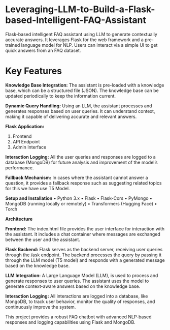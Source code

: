 # Leveraging-LLM-to-Build-a-Flask-based-Intelligent-FAQ-Assistant
Flask-based intelligent FAQ assistant using LLM to generate contextually accurate answers. It leverages Flask for the web framework and a pre-trained language model for NLP. Users can interact via a simple UI to get quick answers from an FAQ dataset.

# Key Features

**Knowledge Base Integration:**
The assistant is pre-loaded with a knowledge base, which can be a structured file (JSON). The knowledge base can be updated periodically to keep the information current.

**Dynamic Query Handling:**
Using an LLM, the assistant processes and generates responses based on user queries. It can understand context, making it capable of delivering accurate and relevant answers.

**Flask Application:**
1) Frontend
2) API Endpoint
3) Admin Interface

**Interaction Logging:**
All the user queries and responses are logged to a database (MongoDB) for future analysis and improvement of the model’s performance.

**Fallback Mechanism:**
In cases where the assistant cannot answer a question, it provides a fallback response such as suggesting related topics for this we have use T5 Model.

**Setup and Installation**
•	Python 3.x
•	Flask
•	Flask-Cors
•	PyMongo
•	MongoDB (running locally or remotely)
•	Transformers (Hugging Face)
•	Torch

**Architecture**

**Frontend:**
The index.html file provides the user interface for interaction with the assistant. It includes a chat container where messages are exchanged between the user and the assistant.

**Flask Backend:**
Flask serves as the backend server, receiving user queries through the /ask endpoint.
The backend processes the query by passing it through the LLM model (T5 model) and responds with a generated message based on the knowledge base.

**LLM Integration:**
A Large Language Model (LLM), is used to process and generate responses to user queries. The assistant uses the model to generate context-aware answers based on the knowledge base.

**Interaction Logging:**
All interactions are logged into a database, like MongoDB, to track user behavior, monitor the quality of responses, and continuously improve the system.

This project provides a robust FAQ chatbot with advanced NLP-based responses and logging capabilities using Flask and MongoDB.
